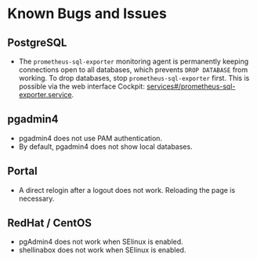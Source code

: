 # Known Bugs and Issues

## PostgreSQL

  * The `prometheus-sql-exporter` monitoring agent is permanently keeping
    connections open to all databases, which prevents `DROP DATABASE` from
    working. To drop databases, stop `prometheus-sql-exporter` first.
    This is possible via the web interface Cockpit: [services#/prometheus-sql-exporter.service](/system/services#/prometheus-sql-exporter.service).

## pgadmin4

  * pgadmin4 does not use PAM authentication.
  * By default, pgadmin4 does not show local databases.

## Portal

  * A direct relogin after a logout does not work. Reloading the page is necessary.

## RedHat / CentOS

  * pgAdmin4 does not work when SElinux is enabled.
  * shellinabox does not work when SElinux is enabled.
